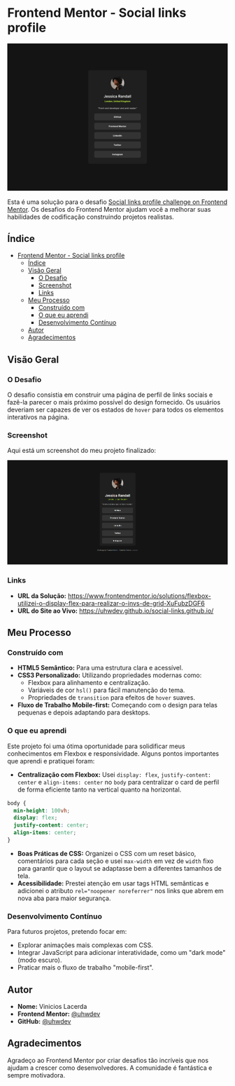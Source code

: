 # Frontend Mentor - Social links profile

![Design preview for the Social links profile coding challenge](./assets/images/preview.jpg)

Esta é uma solução para o desafio [Social links profile challenge on Frontend Mentor](https://www.frontendmentor.io/challenges/social-links-profile-UG32l9E6Im). Os desafios do Frontend Mentor ajudam você a melhorar suas habilidades de codificação construindo projetos realistas.

## Índice

- [Frontend Mentor - Social links profile](#frontend-mentor---social-links-profile)
  - [Índice](#índice)
  - [Visão Geral](#visão-geral)
    - [O Desafio](#o-desafio)
    - [Screenshot](#screenshot)
    - [Links](#links)
  - [Meu Processo](#meu-processo)
    - [Construído com](#construído-com)
    - [O que eu aprendi](#o-que-eu-aprendi)
    - [Desenvolvimento Contínuo](#desenvolvimento-contínuo)
  - [Autor](#autor)
  - [Agradecimentos](#agradecimentos)

## Visão Geral

### O Desafio

O desafio consistia em construir uma página de perfil de links sociais e fazê-la parecer o mais próximo possível do design fornecido. Os usuários deveriam ser capazes de ver os estados de `hover` para todos os elementos interativos na página.

### Screenshot

Aqui está um screenshot do meu projeto finalizado:

![Screenshot do projeto finalizado](./assets/images/finalizado.png)

### Links

- **URL da Solução:** https://www.frontendmentor.io/solutions/flexbox-utilizei-o-display-flex-para-realizar-o-invs-de-grid-XuFubzDGF6
- **URL do Site ao Vivo:** https://uhwdev.github.io/social-links.github.io/

## Meu Processo

### Construído com

- **HTML5 Semântico:** Para uma estrutura clara e acessível.
- **CSS3 Personalizado:** Utilizando propriedades modernas como:
  - Flexbox para alinhamento e centralização.
  - Variáveis de cor `hsl()` para fácil manutenção do tema.
  - Propriedades de `transition` para efeitos de `hover` suaves.
- **Fluxo de Trabalho Mobile-first:** Começando com o design para telas pequenas e depois adaptando para desktops.

### O que eu aprendi

Este projeto foi uma ótima oportunidade para solidificar meus conhecimentos em Flexbox e responsividade. Alguns pontos importantes que aprendi e pratiquei foram:

- **Centralização com Flexbox:** Usei `display: flex`, `justify-content: center` e `align-items: center` no `body` para centralizar o card de perfil de forma eficiente tanto na vertical quanto na horizontal.

```css
body {
  min-height: 100vh;
  display: flex;
  justify-content: center;
  align-items: center;
}
```

- **Boas Práticas de CSS:** Organizei o CSS com um reset básico, comentários para cada seção e usei `max-width` em vez de `width` fixo para garantir que o layout se adaptasse bem a diferentes tamanhos de tela.
- **Acessibilidade:** Prestei atenção em usar tags HTML semânticas e adicionei o atributo `rel="noopener noreferrer"` nos links que abrem em nova aba para maior segurança.

### Desenvolvimento Contínuo

Para futuros projetos, pretendo focar em:

- Explorar animações mais complexas com CSS.
- Integrar JavaScript para adicionar interatividade, como um "dark mode" (modo escuro).
- Praticar mais o fluxo de trabalho "mobile-first".

## Autor

- **Nome:** Vinicios Lacerda
- **Frontend Mentor:** [@uhwdev](https://www.frontendmentor.io/profile/uhwdev)
- **GitHub:** [@uhwdev](https://github.com/uhwdev)

## Agradecimentos

Agradeço ao Frontend Mentor por criar desafios tão incríveis que nos ajudam a crescer como desenvolvedores. A comunidade é fantástica e sempre motivadora.
